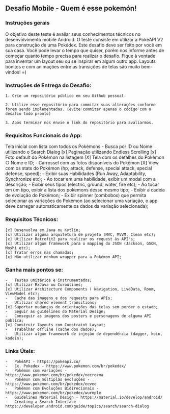 ## Desafio Mobile - Quem é esse pokemón!

### Instruções gerais
O objetivo deste teste é avaliar seus conhecimentos técnicos no desenvolvimento mobile Android.
O teste consiste em utilizar a PokéAPI V2 para construção de uma Pokédex. Este desafio deve ser
feito por você em sua casa. Você pode levar o tempo que quiser, porém nos informe antes de começar
quanto tempo precisa para realizar o desafio. Fique à vontade para inventar um layout seu ou se
inspirar em algum outro app. Layouts bonitos e com animações entre as transições de telas são muito
bem-vindos! =)


### Instruções de Entrega do Desafio:

    1. Crie um repositório público em seu Github pessoal.

    2. Utilize esse repositório para commitar suas alterações conforme forem sendo implementadas. (evite commitar apenas o código com o desafio todo pronto)

    3. Após terminar nos envie o link do repositório para avaliarmos.

### Requisitos Funcionais do App:

Tela inicial com lista com todos os Pokémons
    -   Busca por ID ou Nome utilizando o Search Dialog
    [x] Paginação utilizando Endless Scrolling
    [x] Foto default do Pokémon na listagem
    [X] Tela com os detalhes do Pokémon ○ Nome e ID;
    -   Carrossel com as fotos disponíveis do Pokémon
    [X] View com os stats do Pokémon (hp, attack, defense, special attack, special defense, speed);
    -   Exibir suas Habilidades (Run Away, Adaptability, Synchronize etc);
    -   Ao tocar em uma habilidade, exibir um modal com a descrição;
    -   Exibir seus tipos (electric, ground, water, fire etc);
    -   Ao tocar em um tipo, exibir a lista dos pokemons desse mesmo tipo;
    -   Exibir a cadeia de evolução do Pokémon;
    -   Exibir spinner (combobox) que permita selecionar as variações do Pokémon (ao selecionar uma variação, o app deve carregar automaticamente os dados da variação selecionada);

### Requisitos Técnicos:

    [x] Desenvolva em Java ou Kotlin;
    [x] Utilizar alguma arquitetura de projeto (MVC, MVVM, Clean etc);
    [x] Utilizar Retrofit2 para realizar os request às API's;
    [x] Utilizar algum framework para o mapping do JSON (Jackson, GSON, Moshi etc);
    [x] Tratar erros nas chamadas;
    [x] Não utilizar nenhum wrapper para a Pokémon API;


### Ganha mais pontos se:

    -   Testes unitários e instrumentados;
    [x] Utilizar RxJava ou Coroutines;
    [x] Utilizar Architecture Components ( Navigation, LiveData, Room, ViewModel etc);
    -   Cache das imagens e dos requests para APIs;
    -   Utilizar shared element transitions;
    [x] Suportar mudanças de orientações das telas sem perder o estado;
    -   Seguir as guidelines do Material Design;
    -   Conseguir as imagens dos posters e personagens de alguma API pública;
    [x] Construir layouts com Constraint Layout;
    -   Trabalhar offline (cache dos dados);
    -   Utilizar algum framework de injeção de dependência (dagger, koin, kodein);


### Links Úteis:
    -   PokéAPI - https://pokeapi.co/
    -   Ex. Pokedex - https://www.pokemon.com/br/pokedex/
    -   Pokémon com variações - https://www.pokemon.com/br/pokedex/necrozma
    -   Pokémon com múltiplas evoluções - https://www.pokemon.com/br/pokedex/eevee
    -   Pokémon com Evoluções Bidirecionais - https://www.pokemon.com/br/pokedex/wurmple
    -   Guidelines Material Design - https://material.io/develop/android/
    -   Creating a Search Interface - https://developer.android.com/guide/topics/search/search-dialog